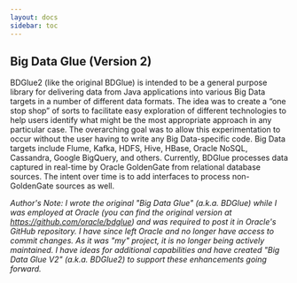 ```yaml
---
layout: docs
sidebar: toc
---
```


## Big Data Glue (Version 2)
BDGlue2 (like the original BDGlue) is intended to be a general purpose library
for delivering data from Java applications into various Big Data targets
in a number of different data formats. The idea was to create a “one stop
shop” of sorts to facilitate easy exploration of different technologies to
help users identify what might be the most appropriate approach in any
particular case. The overarching goal was to allow this experimentation to
occur without the user having to write any Big Data-specific code.
Big Data targets include Flume, Kafka, HDFS, Hive, HBase, Oracle NoSQL,
Cassandra, Google BigQuery, and others. Currently, BDGlue processes data
captured in real-time by Oracle GoldenGate from relational database sources.
The intent over time is to add interfaces to process non-GoldenGate sources as well.

_Author's Note: I wrote the original "Big Data Glue" (a.k.a. BDGlue) while I
was employed at Oracle (you can find the original version at
https://github.com/oracle/bdglue) and was required to post it in Oracle's GitHub repository. 
I have since left Oracle and no longer have access to commit changes. As it was 
"my" project, it is no longer being actively
maintained.  I have ideas for additional capabilities and have created
"Big Data Glue V2" (a.k.a. BDGlue2) to support these enhancements going forward._


